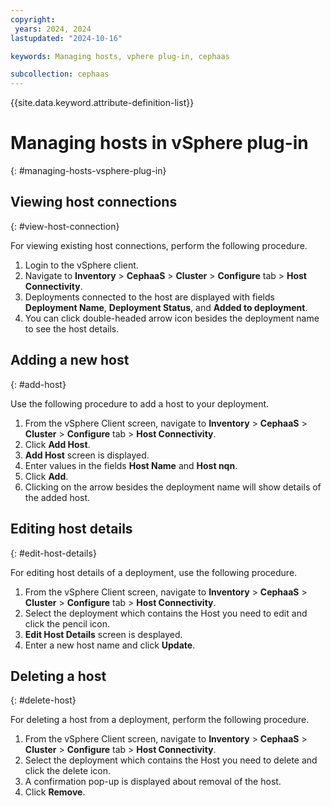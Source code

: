 ```yaml
---
copyright:
 years: 2024, 2024
lastupdated: "2024-10-16"

keywords: Managing hosts, vphere plug-in, cephaas

subcollection: cephaas
--- 
```



{{site.data.keyword.attribute-definition-list}}

# Managing hosts in vSphere plug-in
{: #managing-hosts-vsphere-plug-in}

## Viewing host connections
{: #view-host-connection}

For viewing existing host connections, perform the following procedure.

1. Login to the vSphere client.
2. Navigate to **Inventory** > **CephaaS** > **Cluster** > **Configure** tab > **Host Connectivity**.
3. Deployments connected to the host are displayed with fields **Deployment Name**, **Deployment Status**, and **Added to deployment**. 
3. You can click double-headed arrow icon besides the deployment name to see the host details. 


## Adding a new host
{: #add-host}

Use the following procedure to add a host to your deployment.

1. From the vSphere Client screen, navigate to **Inventory** > **CephaaS** > **Cluster** > **Configure** tab > **Host Connectivity**.
2. Click **Add Host**. 
3. **Add Host** screen is displayed. 
4. Enter values in the fields **Host Name** and **Host nqn**. 
5. Click **Add**.
6. Clicking on the arrow besides the deployment name will show details of the added host.


## Editing host details
{: #edit-host-details}

For editing host details of a deployment, use the following procedure.

1. From the vSphere Client screen, navigate to **Inventory** > **CephaaS** > **Cluster** > **Configure** tab > **Host Connectivity**.
2. Select the deployment which contains the Host you need to edit and click the pencil icon.
2. **Edit Host Details** screen is desplayed.
3. Enter a new host name and click **Update**.

## Deleting a host
{: #delete-host}

For deleting a host from a deployment, perform the following procedure.

1. From the vSphere Client screen, navigate to **Inventory** > **CephaaS** > **Cluster** > **Configure** tab > **Host Connectivity**.
2. Select the deployment which contains the Host you need to delete and click the delete icon.
3. A confirmation pop-up is displayed about removal of the host.
4. Click **Remove**.
